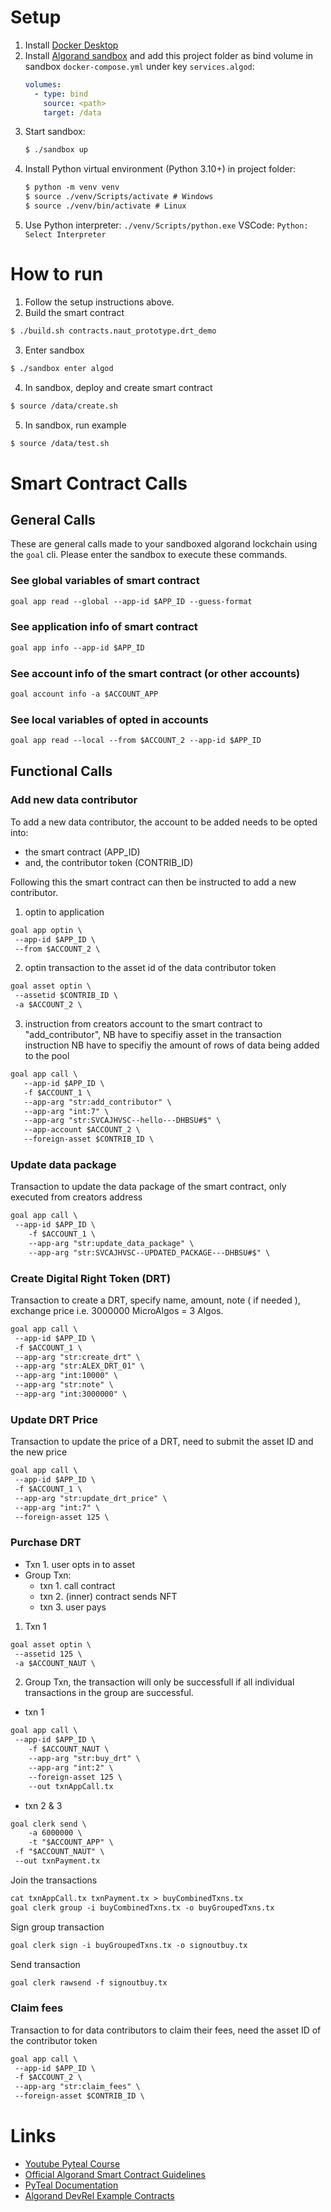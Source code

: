 # Setup

1. Install [Docker Desktop](https://www.docker.com/products/docker-desktop)
2. Install [Algorand sandbox](https://github.com/algorand/sandbox)
   and add this project folder as bind volume in sandbox `docker-compose.yml` under key `services.algod`:
   ```yml
   volumes:
     - type: bind
       source: <path>
       target: /data
   ```
3. Start sandbox:
   ```txt
   $ ./sandbox up
   ```
4. Install Python virtual environment (Python 3.10+) in project folder:
   ```txt
   $ python -m venv venv
   $ source ./venv/Scripts/activate # Windows
   $ source ./venv/bin/activate # Linux
   ```
5. Use Python interpreter: `./venv/Scripts/python.exe`
   VSCode: `Python: Select Interpreter`

# How to run

1. Follow the setup instructions above.
2. Build the smart contract
```txt
$ ./build.sh contracts.naut_prototype.drt_demo
```
3. Enter sandbox
```txt
$ ./sandbox enter algod
```
4. In sandbox, deploy and create smart contract
```txt
$ source /data/create.sh
```
5. In sandbox, run example
```txt
$ source /data/test.sh 
```

# Smart Contract Calls 

## General Calls
These are general calls made to your sandboxed algorand lockchain using the `goal` cli. Please enter the sandbox to execute these commands.
### See global variables of smart contract
```txt
goal app read --global --app-id $APP_ID --guess-format
```

### See application info of smart contract
```txt
goal app info --app-id $APP_ID
```

### See account info of the smart contract (or other accounts)
```txt
goal account info -a $ACCOUNT_APP
```

### See local variables of opted in accounts
```txt
goal app read --local --from $ACCOUNT_2 --app-id $APP_ID
```

## Functional Calls
### Add new data contributor
To add a new data contributor, the account to be added needs to be opted into:
- the smart contract (APP_ID)
- and, the contributor token (CONTRIB_ID)

Following this the smart contract can then be instructed to add a new contributor.

1. optin to application
```txt
goal app optin \
 --app-id $APP_ID \
 --from $ACCOUNT_2 \
```
2. optin transaction to the asset id of the data contributor token
```txt
goal asset optin \
 --assetid $CONTRIB_ID \
 -a $ACCOUNT_2 \
```
3. instruction from creators account to the smart contract to "add_contributor",
   NB have to specifiy asset in the transaction instruction
   NB have to specifiy the amount of rows of data being added to the pool
```txt
goal app call \
   --app-id $APP_ID \
   -f $ACCOUNT_1 \
   --app-arg "str:add_contributor" \
   --app-arg "int:7" \
   --app-arg "str:SVCAJHVSC--hello---DHBSU#$" \
   --app-account $ACCOUNT_2 \
   --foreign-asset $CONTRIB_ID \
```

### Update data package
Transaction to update the data package of the smart contract, only executed from creators address
```txt
goal app call \
 --app-id $APP_ID \
    -f $ACCOUNT_1 \
    --app-arg "str:update_data_package" \
    --app-arg "str:SVCAJHVSC--UPDATED_PACKAGE---DHBSU#$" \
```

### Create Digital Right Token (DRT)
Transaction to create a DRT, specify name, amount, note ( if needed ), exchange price i.e. 3000000 MicroAlgos = 3 Algos.
```txt
goal app call \
 --app-id $APP_ID \
 -f $ACCOUNT_1 \
 --app-arg "str:create_drt" \
 --app-arg "str:ALEX_DRT_01" \
 --app-arg "int:10000" \
 --app-arg "str:note" \
 --app-arg "int:3000000" \
```

### Update DRT Price
Transaction to update the price of a DRT, need to submit the asset ID and the new price

```txt
goal app call \
 --app-id $APP_ID \
 -f $ACCOUNT_1 \
 --app-arg "str:update_drt_price" \
 --app-arg "int:7" \
 --foreign-asset 125 \
```

### Purchase DRT
- Txn 1. user opts in to asset
- Group Txn:
  * txn 1. call contract
  * txn 2. (inner) contract sends NFT
  * txn 3. user pays

1. Txn 1

```txt
goal asset optin \
 --assetid 125 \
 -a $ACCOUNT_NAUT \
```

2. Group Txn, the transaction will only be successfull if all individual transactions in the group are successful.
- txn 1
```txt
goal app call \
 --app-id $APP_ID \
    -f $ACCOUNT_NAUT \
    --app-arg "str:buy_drt" \
    --app-arg "int:2" \
    --foreign-asset 125 \
    --out txnAppCall.tx
```

- txn 2 & 3
```txt
goal clerk send \
    -a 6000000 \
    -t "$ACCOUNT_APP" \
 -f "$ACCOUNT_NAUT" \
 --out txnPayment.tx
```
Join the transactions
```txt
cat txnAppCall.tx txnPayment.tx > buyCombinedTxns.tx
goal clerk group -i buyCombinedTxns.tx -o buyGroupedTxns.tx
```
Sign group transaction
```txt
goal clerk sign -i buyGroupedTxns.tx -o signoutbuy.tx
```
Send transaction
```txt
goal clerk rawsend -f signoutbuy.tx
```

### Claim fees
Transaction to for data contributors to claim their fees, need the asset ID of the contributor token
```txt
goal app call \
 --app-id $APP_ID \
 -f $ACCOUNT_2 \
 --app-arg "str:claim_fees" \
 --foreign-asset $CONTRIB_ID \
```

# Links

- [Youtube Pyteal Course](https://youtube.com/playlist?list=PLpAdAjL5F75CNnmGbz9Dm_k-z5I6Sv9_x)
- [Official Algorand Smart Contract Guidelines](https://developer.algorand.org/docs/get-details/dapps/avm/teal/guidelines/)
- [PyTeal Documentation](https://pyteal.readthedocs.io/en/latest/index.html)
- [Algorand DevRel Example Contracts](https://github.com/algorand/smart-contracts)
